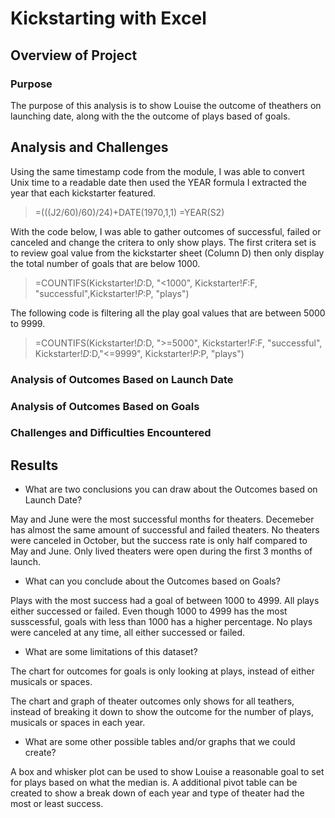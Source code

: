 # Kickstarting with Excel

## Overview of Project

### Purpose

The purpose of this analysis is to show Louise the outcome of theathers on launching date, along with the the outcome of plays based of goals.   

## Analysis and Challenges

Using the same timestamp code from the module, I was able to convert Unix time to a readable date then used the YEAR formula I extracted the year that each kickstarter featured.

> =(((J2/60)/60)/24)+DATE(1970,1,1)
> =YEAR(S2)

With the code below, I was able to gather outcomes of successful, failed or canceled and change the critera to only show plays. 
The first critera set is to review goal value from the kickstarter sheet (Column D) then only display the total number of goals that are below 1000. 

> =COUNTIFS(Kickstarter!$D:$D, "<1000", Kickstarter!$F:$F, "successful",Kickstarter!$P:$P, "plays")

The following code is filtering all the play goal values that are between 5000 to 9999. 
> =COUNTIFS(Kickstarter!$D:$D, ">=5000", Kickstarter!$F:$F, "successful", Kickstarter!$D:$D,"<=9999", Kickstarter!$P:$P, "plays")


### Analysis of Outcomes Based on Launch Date

### Analysis of Outcomes Based on Goals

### Challenges and Difficulties Encountered

## Results

- What are two conclusions you can draw about the Outcomes based on Launch Date?

May and June were the most successful months for theaters. Decemeber has almost the same amount of successful and failed theaters.
No theaters were canceled in October, but the success rate is only half compared to May and June. 
Only lived theaters were open during the first 3 months of launch.

- What can you conclude about the Outcomes based on Goals?

Plays with the most success had a goal of between 1000 to 4999. All plays either successed or failed. 
Even though 1000 to 4999 has the most susscessful, goals with less than 1000 has a higher percentage. 
No plays were canceled at any time, all either successed or failed. 


- What are some limitations of this dataset?

The chart for outcomes for goals is only looking at plays, instead of either musicals or spaces. 

The chart and graph of theater outcomes only shows for all teathers, instead of breaking it down to show the outcome for the number of plays, musicals or spaces in each year. 

- What are some other possible tables and/or graphs that we could create?

A box and whisker plot can be used to show Louise a reasonable goal to set for plays based on what the median is. 
A additional pivot table can be created to show a break down of each year and type of theater had the most or least success. 